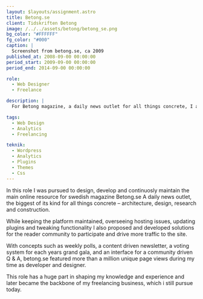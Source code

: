 ```yaml
---
layout: $layouts/assignment.astro
title: Betong.se
client: Tidskriften Betong
image: /../../assets/betong/betong_se.png
bg_color: "#FFFFFF"
fg_color: "#000"
caption: |
  Screenshot from betong.se, ca 2009
published_at: 2008-09-00 00:00:00
period_start: 2009-09-00 00:00:00
period_end: 2014-09-00 00:00:00

role:
  - Web Designer
  - Freelance

description: |
  For Betong magazine, a daily news outlet for all things concrete, I acted as Web designer and site maintainer during several years in a freelance role.

tags:
  - Web Design
  - Analytics
  - Freelancing

teknik:
  - Wordpress
  - Analytics
  - Plugins
  - Themes
  - Css
---
```


In this role I was pursued to design, develop and continuosly maintain the main online resource for swedish magazine Betong.se
A daily news outlet, the biggest of its kind for all things concrete – architecture, design, research and construction.

While keeping the platform maintained, overseeing hosting issues, updating plugins and tweaking functionality I also proposed and developed solutions for the reader community to participate and drive more traffic to the site.

With concepts such as weekly polls, a content driven newsletter, a voting system for each years grand gala, and an interface for a community driven Q & A, betong.se featured more than a million unique page views during my time as developer and designer.

This role has a huge part in shaping my knowledge and experience and later became the backbone of my freelancing business, which i still pursue today.
